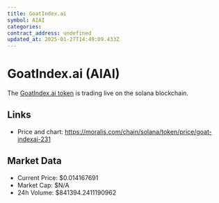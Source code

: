 ```yaml
---
title: GoatIndex.ai
symbol: AIAI
categories: 
contract_address: undefined
updated_at: 2025-01-27T14:49:09.433Z
---
```


# GoatIndex.ai (AIAI)
The [GoatIndex.ai token](https://moralis.com/chain/solana/token/price/goat-indexai-231) is trading live on the solana blockchain.

## Links
- Price and chart: https://moralis.com/chain/solana/token/price/goat-indexai-231

## Market Data
- Current Price: $0.014167691
- Market Cap: $N/A
- 24h Volume: $841394.2411190962
